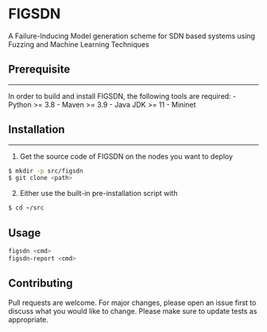 # FIGSDN


A Failure-Inducing Model generation scheme for SDN based systems using Fuzzing and Machine Learning Techniques


## Prerequisite

---
In order to build and install FIGSDN, the following tools are required:
    - Python >= 3.8
    - Maven >= 3.9
    - Java JDK >= 11
    - Mininet

## Installation
---


1. Get the source code of FIGSDN on the nodes you want to deploy

```bash
$ mkdir -p src/figsdn
$ git clone <path>
```

2. Either use the built-in pre-installation script with

```bash
$ cd ~/src
```

## Usage

```bash
figsdn <cmd>
figsdn-report <cmd>
```

## Contributing
Pull requests are welcome. For major changes, please open an issue first to discuss what you would like to change.
Please make sure to update tests as appropriate.